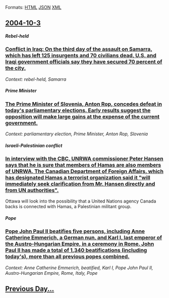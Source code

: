 
Formats: [HTML](2004/10/3/index.html)  [JSON](2004/10/3/index.json)  [XML](2004/10/3/index.xml)  

## [2004-10-3](/news/2004/10/3/index.md)

##### Rebel-held
### [ Conflict in Iraq: On the third day of the assault on Samarra, which has left 125 insurgents and 70 civilians dead, U.S. and Iraqi government officials say they have secured 70 percent of the city. ](/news/2004/10/3/conflict-in-iraq-on-the-third-day-of-the-assault-on-samarra-which-has-left-125-insurgents-and-70-civilians-dead-u-s-and-iraqi-governmen.md)
_Context: rebel-held, Samarra_

##### Prime Minister
### [ The Prime Minister of Slovenia, Anton Rop, concedes defeat in today's parliamentary elections. Early results suggest the opposition will make large gains at the expense of the current government. ](/news/2004/10/3/the-prime-minister-of-slovenia-anton-rop-concedes-defeat-in-today-s-parliamentary-elections-early-results-suggest-the-opposition-will-ma.md)
_Context: parliamentary election, Prime Minister, Anton Rop, Slovenia_

##### Israeli-Palestinian conflict
### [ In interview with the CBC, UNRWA commissioner Peter Hansen says that he is sure that members of Hamas are also members of UNRWA. The Canadian Department of Foreign Affairs, which has designated Hamas a terrorist organization said it "will immediately seek clarification from Mr. Hansen directly and from UN authorities". ](/news/2004/10/3/in-interview-with-the-cbc-unrwa-commissioner-peter-hansen-says-that-he-is-sure-that-members-of-hamas-are-also-members-of-unrwa-the-canadi.md)
Ottawa will look into the possibility that a United Nations agency Canada backs is connected with Hamas, a Palestinian militant group.

##### Pope
### [ Pope John Paul&nbsp;II beatifies five persons, including Anne Catherine Emmerich, a German nun, and Karl&nbsp;I, last emperor of the Austro-Hungarian Empire, in a ceremony in Rome. John Paul&nbsp;II has made a total of 1,340 beatifications (including today's), more than all previous popes combined. ](/news/2004/10/3/pope-john-paul-nbsp-ii-beatifies-five-persons-including-anne-catherine-emmerich-a-german-nun-and-karl-nbsp-i-last-emperor-of-the-austro.md)
_Context: Anne Catherine Emmerich, beatified, Karl&nbsp;I, Pope John Paul II, Austro-Hungarian Empire, Rome, Italy, Pope_

## [Previous Day...](/news/2004/10/2/index.md)

